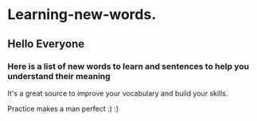 # Learning-new-words.



## Hello Everyone 


### Here is a list of new words to learn and sentences to help you understand their meaning
It's a great source to improve your vocabulary and build your skills.


Practice makes a man perfect :) :)
